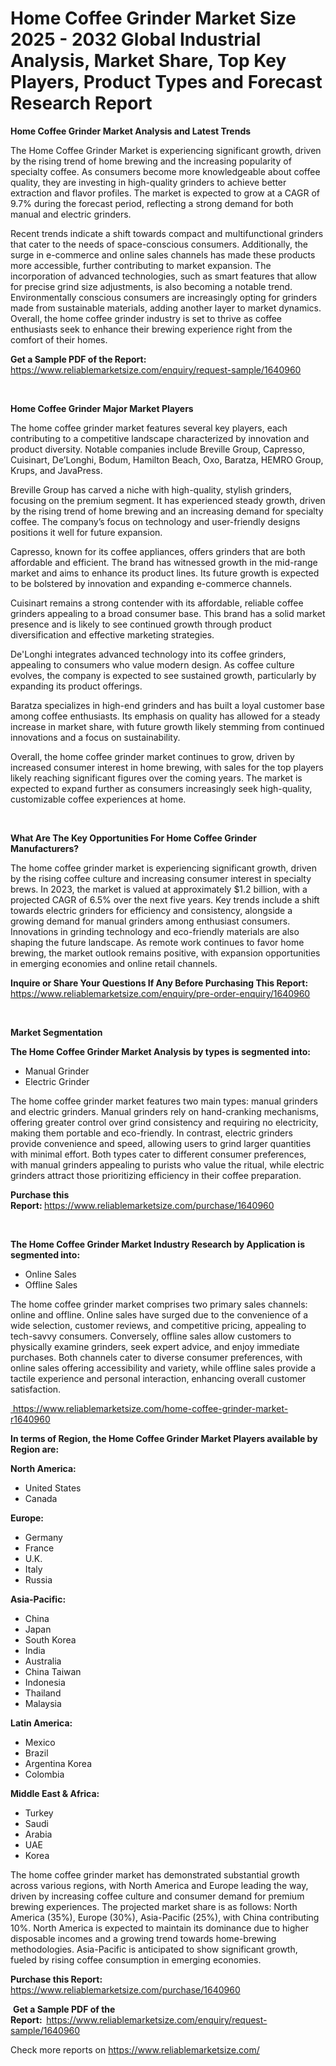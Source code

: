 <p><h1>Home Coffee Grinder Market Size 2025 - 2032 Global Industrial Analysis, Market Share, Top Key Players, Product Types and Forecast Research Report</h1></p><p><strong>Home Coffee Grinder Market Analysis and Latest Trends</strong></p>
<p><p>The Home Coffee Grinder Market is experiencing significant growth, driven by the rising trend of home brewing and the increasing popularity of specialty coffee. As consumers become more knowledgeable about coffee quality, they are investing in high-quality grinders to achieve better extraction and flavor profiles. The market is expected to grow at a CAGR of 9.7% during the forecast period, reflecting a strong demand for both manual and electric grinders.</p><p>Recent trends indicate a shift towards compact and multifunctional grinders that cater to the needs of space-conscious consumers. Additionally, the surge in e-commerce and online sales channels has made these products more accessible, further contributing to market expansion. The incorporation of advanced technologies, such as smart features that allow for precise grind size adjustments, is also becoming a notable trend. Environmentally conscious consumers are increasingly opting for grinders made from sustainable materials, adding another layer to market dynamics. Overall, the home coffee grinder industry is set to thrive as coffee enthusiasts seek to enhance their brewing experience right from the comfort of their homes.</p></p>
<p><strong>Get a Sample PDF of the Report:&nbsp;</strong> <a href="https://www.reliablemarketsize.com/enquiry/request-sample/1640960?utm_campaign=3254&utm_medium=2&utm_source=Github&utm_content=ia&utm_term=05042025&utm_id=home-coffee-grinder">https://www.reliablemarketsize.com/enquiry/request-sample/1640960</a></p>
<p>&nbsp;</p>
<p><strong>Home Coffee Grinder Major Market Players</strong></p>
<p><p>The home coffee grinder market features several key players, each contributing to a competitive landscape characterized by innovation and product diversity. Notable companies include Breville Group, Capresso, Cuisinart, De’Longhi, Bodum, Hamilton Beach, Oxo, Baratza, HEMRO Group, Krups, and JavaPress. </p><p>Breville Group has carved a niche with high-quality, stylish grinders, focusing on the premium segment. It has experienced steady growth, driven by the rising trend of home brewing and an increasing demand for specialty coffee. The company’s focus on technology and user-friendly designs positions it well for future expansion.</p><p>Capresso, known for its coffee appliances, offers grinders that are both affordable and efficient. The brand has witnessed growth in the mid-range market and aims to enhance its product lines. Its future growth is expected to be bolstered by innovation and expanding e-commerce channels.</p><p>Cuisinart remains a strong contender with its affordable, reliable coffee grinders appealing to a broad consumer base. This brand has a solid market presence and is likely to see continued growth through product diversification and effective marketing strategies.</p><p>De'Longhi integrates advanced technology into its coffee grinders, appealing to consumers who value modern design. As coffee culture evolves, the company is expected to see sustained growth, particularly by expanding its product offerings.</p><p>Baratza specializes in high-end grinders and has built a loyal customer base among coffee enthusiasts. Its emphasis on quality has allowed for a steady increase in market share, with future growth likely stemming from continued innovations and a focus on sustainability.</p><p>Overall, the home coffee grinder market continues to grow, driven by increased consumer interest in home brewing, with sales for the top players likely reaching significant figures over the coming years. The market is expected to expand further as consumers increasingly seek high-quality, customizable coffee experiences at home.</p></p>
<p>&nbsp;</p>
<p><strong>What Are The Key Opportunities For Home Coffee Grinder Manufacturers?</strong></p>
<p><p>The home coffee grinder market is experiencing significant growth, driven by the rising coffee culture and increasing consumer interest in specialty brews. In 2023, the market is valued at approximately $1.2 billion, with a projected CAGR of 6.5% over the next five years. Key trends include a shift towards electric grinders for efficiency and consistency, alongside a growing demand for manual grinders among enthusiast consumers. Innovations in grinding technology and eco-friendly materials are also shaping the future landscape. As remote work continues to favor home brewing, the market outlook remains positive, with expansion opportunities in emerging economies and online retail channels.</p></p>
<p><strong>Inquire or Share Your Questions If Any Before Purchasing This Report:</strong> <a href="https://www.reliablemarketsize.com/enquiry/pre-order-enquiry/1640960?utm_campaign=3254&utm_medium=2&utm_source=Github&utm_content=ia&utm_term=05042025&utm_id=home-coffee-grinder">https://www.reliablemarketsize.com/enquiry/pre-order-enquiry/1640960</a></p>
<p>&nbsp;</p>
<p><strong>Market Segmentation</strong></p>
<p><strong>The Home Coffee Grinder Market Analysis by types is segmented into:</strong></p>
<p><ul><li>Manual Grinder</li><li>Electric Grinder</li></ul></p>
<p><p>The home coffee grinder market features two main types: manual grinders and electric grinders. Manual grinders rely on hand-cranking mechanisms, offering greater control over grind consistency and requiring no electricity, making them portable and eco-friendly. In contrast, electric grinders provide convenience and speed, allowing users to grind larger quantities with minimal effort. Both types cater to different consumer preferences, with manual grinders appealing to purists who value the ritual, while electric grinders attract those prioritizing efficiency in their coffee preparation.</p></p>
<p><strong>Purchase this Report:&nbsp;</strong><a href="https://www.reliablemarketsize.com/purchase/1640960?utm_campaign=3254&utm_medium=2&utm_source=Github&utm_content=ia&utm_term=05042025&utm_id=home-coffee-grinder">https://www.reliablemarketsize.com/purchase/1640960</a></p>
<p>&nbsp;</p>
<p><strong>The Home Coffee Grinder Market Industry Research by Application is segmented into:</strong></p>
<p><ul><li>Online Sales</li><li>Offline Sales</li></ul></p>
<p><p>The home coffee grinder market comprises two primary sales channels: online and offline. Online sales have surged due to the convenience of a wide selection, customer reviews, and competitive pricing, appealing to tech-savvy consumers. Conversely, offline sales allow customers to physically examine grinders, seek expert advice, and enjoy immediate purchases. Both channels cater to diverse consumer preferences, with online sales offering accessibility and variety, while offline sales provide a tactile experience and personal interaction, enhancing overall customer satisfaction.</p></p>
<p><a href="https://www.reliablemarketsize.com/home-coffee-grinder-market-r1640960?utm_campaign=3254&utm_medium=2&utm_source=Github&utm_content=ia&utm_term=05042025&utm_id=home-coffee-grinder">&nbsp;https://www.reliablemarketsize.com/home-coffee-grinder-market-r1640960</a></p>
<p><strong>In terms of Region, the Home Coffee Grinder Market Players available by Region are:</strong></p>
<p>
    <p> <strong> North America: </strong>
        <ul>
            <li>United States</li>
            <li>Canada</li>
        </ul>
        </p> 
    <p> <strong> Europe: </strong>
        <ul>
            <li>Germany</li>
            <li>France</li>
            <li>U.K.</li>
            <li>Italy</li>
            <li>Russia</li>
        </ul>
        </p> 
    <p> <strong> Asia-Pacific: </strong>
        <ul>
            <li>China</li>
            <li>Japan</li>
            <li>South Korea</li>
            <li>India</li>
            <li>Australia</li>
            <li>China Taiwan</li>
            <li>Indonesia</li>
            <li>Thailand</li>
            <li>Malaysia</li>
        </ul>
        </p> 
    <p> <strong> Latin America: </strong>
        <ul>
            <li>Mexico</li>
            <li>Brazil</li>
            <li>Argentina Korea</li>
            <li>Colombia</li>
        </ul>
        </p> 
    <p> <strong> Middle East & Africa: </strong>
        <ul>
            <li>Turkey</li>
            <li>Saudi</li>
            <li>Arabia</li>
            <li>UAE</li>
            <li>Korea</li>
        </ul>
    </p>
    </p>
<p><p>The home coffee grinder market has demonstrated substantial growth across various regions, with North America and Europe leading the way, driven by increasing coffee culture and consumer demand for premium brewing experiences. The projected market share is as follows: North America (35%), Europe (30%), Asia-Pacific (25%), with China contributing 10%. North America is expected to maintain its dominance due to higher disposable incomes and a growing trend towards home-brewing methodologies. Asia-Pacific is anticipated to show significant growth, fueled by rising coffee consumption in emerging economies.</p></p>
<p><strong>Purchase this Report: </strong><a href="https://www.reliablemarketsize.com/purchase/1640960?utm_campaign=3254&utm_medium=2&utm_source=Github&utm_content=ia&utm_term=05042025&utm_id=home-coffee-grinder">https://www.reliablemarketsize.com/purchase/1640960</a></p>
<p>&nbsp;<strong>Get a Sample PDF of the Report:&nbsp;&nbsp;</strong><a href="https://www.reliablemarketsize.com/enquiry/request-sample/1640960?utm_campaign=3254&utm_medium=2&utm_source=Github&utm_content=ia&utm_term=05042025&utm_id=home-coffee-grinder">https://www.reliablemarketsize.com/enquiry/request-sample/1640960</a></p>
<p><strong></strong></p>
<p>Check more reports on <a href="https://www.reliablemarketsize.com/?utm_campaign=3254&utm_medium=2&utm_source=Github&utm_content=ia&utm_term=05042025&utm_id=home-coffee-grinder">https://www.reliablemarketsize.com/</a></p>